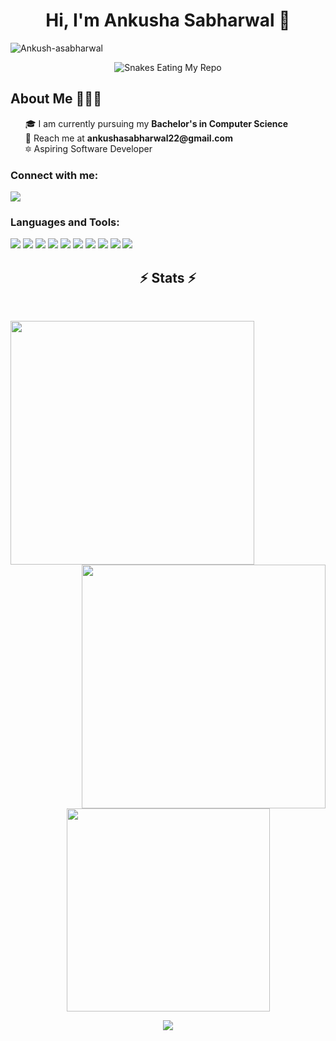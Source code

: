 <meta name="title" content="Ankusha Sabharwal"> 
<meta name="description" content="Hi, I'm Ankusha Sabharwal. 🎓 I am currently pursuing my Bachelor's in Computer Science 🌱 I’m currently learning DSA 📩 Reach me at ankushasabharwal22@gmail.com"> 
<meta name="keyword" content="Ankusha Sabharwal, Ankusha, Sabharwal, Ankusha Sabharwal Github, Github, Chitkara, Chitkara University Github"> 

<h1 align="center">Hi, I'm Ankusha Sabharwal 👋 </h1> 
<p align="left"> 
    <img src="https://komarev.com/ghpvc/?username=Ankush-asabharwal&label=Profile%20views&color=1c87ca&style=flat" alt="Ankush-asabharwal" /> 
</p> 

<!-- Snakes Eating My Repos -->  
<div align="center">     
    <img src="https://raw.githubusercontent.com/tanyarajhans/Actions/8c98d54e553ad39cc96a021fe1f07e5905b6a387/github-contribution-grid-snake.svg" alt="Snakes Eating My Repo"> 
</div>    

<h2>About Me 🧑🏼‍💻</h2>     
<ul type="none">     
    <li>🎓 I am currently pursuing my <strong>Bachelor's in Computer Science</strong></li>     
    <li>📩 Reach me at <strong>ankushasabharwal22@gmail.com</strong></li>     
    <li>🔯 Aspiring Software Developer</li> 
</ul>  

<h3 align="left">Connect with me:</h3>    
<p align="left">
    <a href="https://www.linkedin.com/in/ankusha-sabharwal/">
        <img src="https://img.shields.io/badge/LinkedIn-%230077B5.svg?logo=linkedin&logoColor=white" />
    </a>
</p>

<h3 align="left">Languages and Tools:</h3>  
<p align="left">
    <img src="https://img.shields.io/badge/c-%2300599C.svg?style=for-the-badge&logo=c&logoColor=white" />
    <img src="https://img.shields.io/badge/c++-%2300599C.svg?style=for-the-badge&logo=c%2B%2B&logoColor=white" />
    <img src="https://img.shields.io/badge/css3-%231572B6.svg?style=for-the-badge&logo=css3&logoColor=white" />
    <img src="https://img.shields.io/badge/html5-%23E34F26.svg?style=for-the-badge&logo=html5&logoColor=white" />
    <img src="https://img.shields.io/badge/java-%23ED8B00.svg?style=for-the-badge&logo=java&logoColor=white" />
    <img src="https://img.shields.io/badge/javascript-%23323330.svg?style=for-the-badge&logo=javascript&logoColor=%23F7DF1E" />
    <img src="https://img.shields.io/badge/mongodb-%2347A248.svg?style=for-the-badge&logo=mongodb&logoColor=white" />
    <img src="https://img.shields.io/badge/postman-%23FF6C37.svg?style=for-the-badge&logo=postman&logoColor=white" />
    <img src="https://img.shields.io/badge/react-%23000000.svg?style=for-the-badge&logo=react&logoColor=white" />
    <img src="https://img.shields.io/badge/mysql-%234479A1.svg?style=for-the-badge&logo=mysql&logoColor=white" />
</p>

<!-- STATUS  --> 
<h2 align="center">⚡ Stats ⚡</h2>  
<br>  
<p align="center">   
    <a href="https://github.com/Ankush-asabharwal?tab=repositories">
        <img align="left" width="390" src="https://github-readme-streak-stats.herokuapp.com/?user=Ankush-asabharwal&theme=tokyonight_duo"/>
    </a>   
    <a href="https://github.com/Ankush-asabharwal?tab=repositories">
        <img align="right" width="390" src="https://github-readme-stats.vercel.app/api?username=Ankush-asabharwal&theme=github_dark&show_icons=true" />
    </a>   
</p>
<br><br><br><br><br>
<br><br><br><br>
<p align="center" style="margin-top: 100px;">   
    <a href="https://github.com/Ankush-asabharwal?tab=repositories">
        <img width="325" src="https://github-readme-stats.vercel.app/api/top-langs/?username=Ankush-asabharwal&layout=compact&langs_count=10&theme=github_dark"/>
    </a>   
</p>
 
<!-- Github Cat Animation --> 
<div align="center">     
    <a href="https://github.com/Ankush-asabharwal">       
        <img src="https://user-images.githubusercontent.com/19292210/199123129-b9c2437d-4e6d-4f1c-a7ea-d9a91babb41d.gif">     
    </a> 
</div>
